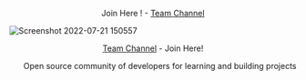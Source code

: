

<p align='center'>Join Here ! - <a href="https://twist.com/j/27ce51017369621478c13757c6658388">Team Channel</a></p>

![Screenshot 2022-07-21 150557](https://user-images.githubusercontent.com/71299022/180209954-f0d109e4-85d6-493b-8360-44a5b5d42c4e.jpg)

<p align='center'><a href="https://twist.com/j/27ce51017369621478c13757c6658388">Team Channel</a> - Join Here!</p>

<p align='right'>Open source community of developers for learning and building projects</p>

